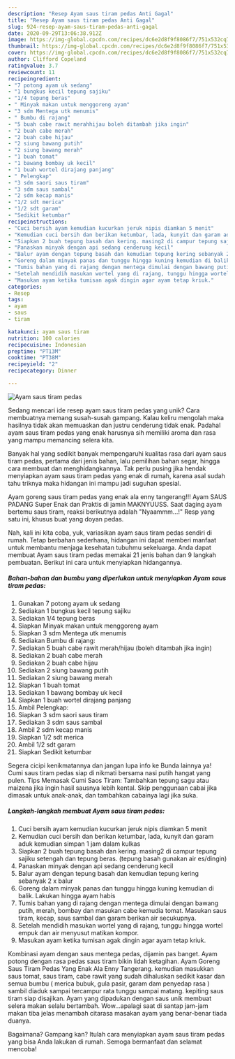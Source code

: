 ```yaml
---
description: "Resep Ayam saus tiram pedas Anti Gagal"
title: "Resep Ayam saus tiram pedas Anti Gagal"
slug: 924-resep-ayam-saus-tiram-pedas-anti-gagal
date: 2020-09-29T13:06:38.912Z
image: https://img-global.cpcdn.com/recipes/dc6e2d8f9f8086f7/751x532cq70/ayam-saus-tiram-pedas-foto-resep-utama.jpg
thumbnail: https://img-global.cpcdn.com/recipes/dc6e2d8f9f8086f7/751x532cq70/ayam-saus-tiram-pedas-foto-resep-utama.jpg
cover: https://img-global.cpcdn.com/recipes/dc6e2d8f9f8086f7/751x532cq70/ayam-saus-tiram-pedas-foto-resep-utama.jpg
author: Clifford Copeland
ratingvalue: 3.7
reviewcount: 11
recipeingredient:
- "7 potong ayam uk sedang"
- "1 bungkus kecil tepung sajiku"
- "1/4 tepung beras"
- " Minyak makan untuk menggoreng ayam"
- "3 sdm Mentega utk menumis"
- " Bumbu di rajang"
- "5 buah cabe rawit merahhijau boleh ditambah jika ingin"
- "2 buah cabe merah"
- "2 buah cabe hijau"
- "2 siung bawang putih"
- "2 siung bawang merah"
- "1 buah tomat"
- "1 bawang bombay uk kecil"
- "1 buah wortel dirajang panjang"
- " Pelengkap"
- "3 sdm saori saus tiram"
- "3 sdm saus sambal"
- "2 sdm kecap manis"
- "1/2 sdt merica"
- "1/2 sdt garam"
- "Sedikit ketumbar"
recipeinstructions:
- "Cuci bersih ayam kemudian kucurkan jeruk nipis diamkan 5 menit"
- "Kemudian cuci bersih dan berikan ketumbar, lada, kunyit dan garam aduk kemudian simpan 1 jam dalam kulkas"
- "Siapkan 2 buah tepung basah dan kering. masing2 di campur tepung sajiku setengah dan tepung beras. (tepung basah gunakan air es/dingin)"
- "Panaskan minyak dengan api sedang cenderung kecil"
- "Balur ayam dengan tepung basah dan kemudian tepung kering sebanyak 2 x balur"
- "Goreng dalam minyak panas dan tunggu hingga kuning kemudian di balik. Lakukan hingga ayam habis"
- "Tumis bahan yang di rajang dengan mentega dimulai dengan bawang putih, merah, bombay dan masukan cabe kemudia tomat. Masukan saus tiram, kecap, saus sambal dan garam berikan air secukupnya."
- "Setelah mendidih masukan wortel yang di rajang, tunggu hingga wortel empuk dan air menyusut matikan kompor."
- "Masukan ayam ketika tumisan agak dingin agar ayam tetap kriuk."
categories:
- Resep
tags:
- ayam
- saus
- tiram

katakunci: ayam saus tiram 
nutrition: 100 calories
recipecuisine: Indonesian
preptime: "PT13M"
cooktime: "PT38M"
recipeyield: "2"
recipecategory: Dinner

---
```



![Ayam saus tiram pedas](https://img-global.cpcdn.com/recipes/dc6e2d8f9f8086f7/751x532cq70/ayam-saus-tiram-pedas-foto-resep-utama.jpg)

Sedang mencari ide resep ayam saus tiram pedas yang unik? Cara membuatnya memang susah-susah gampang. Kalau keliru mengolah maka hasilnya tidak akan memuaskan dan justru cenderung tidak enak. Padahal ayam saus tiram pedas yang enak harusnya sih memiliki aroma dan rasa yang mampu memancing selera kita.

Banyak hal yang sedikit banyak mempengaruhi kualitas rasa dari ayam saus tiram pedas, pertama dari jenis bahan, lalu pemilihan bahan segar, hingga cara membuat dan menghidangkannya. Tak perlu pusing jika hendak menyiapkan ayam saus tiram pedas yang enak di rumah, karena asal sudah tahu triknya maka hidangan ini mampu jadi suguhan spesial.

Ayam goreng saus tiram pedas yang enak ala enny tangerang!!! Ayam SAUS PADANG Super Enak dan Praktis di jamin MAKNYUUSS. Saat daging ayam bertemu saus tiram, reaksi berikutnya adalah &#34;Nyaammm…!&#34; Resp yang satu ini, khusus buat yang doyan pedas.


Nah, kali ini kita coba, yuk, variasikan ayam saus tiram pedas sendiri di rumah. Tetap berbahan sederhana, hidangan ini dapat memberi manfaat untuk membantu menjaga kesehatan tubuhmu sekeluarga. Anda dapat membuat Ayam saus tiram pedas memakai 21 jenis bahan dan 9 langkah pembuatan. Berikut ini cara untuk menyiapkan hidangannya.

<!--inarticleads1-->

##### Bahan-bahan dan bumbu yang diperlukan untuk menyiapkan Ayam saus tiram pedas:

1. Gunakan 7 potong ayam uk sedang
1. Sediakan 1 bungkus kecil tepung sajiku
1. Sediakan 1/4 tepung beras
1. Siapkan  Minyak makan untuk menggoreng ayam
1. Siapkan 3 sdm Mentega utk menumis
1. Sediakan  Bumbu di rajang:
1. Sediakan 5 buah cabe rawit merah/hijau (boleh ditambah jika ingin)
1. Sediakan 2 buah cabe merah
1. Sediakan 2 buah cabe hijau
1. Sediakan 2 siung bawang putih
1. Sediakan 2 siung bawang merah
1. Siapkan 1 buah tomat
1. Sediakan 1 bawang bombay uk kecil
1. Siapkan 1 buah wortel dirajang panjang
1. Ambil  Pelengkap:
1. Siapkan 3 sdm saori saus tiram
1. Sediakan 3 sdm saus sambal
1. Ambil 2 sdm kecap manis
1. Siapkan 1/2 sdt merica
1. Ambil 1/2 sdt garam
1. Siapkan Sedikit ketumbar


Segera cicipi kenikmatannya dan jangan lupa info ke Bunda lainnya ya! Cumi saus tiram pedas siap di nikmati bersama nasi putih hangat yang pulen. Tips Memasak Cumi Saos Tiram: Tambahkan tepung sagu atau maizena jika ingin hasil sausnya lebih kental. Skip penggunaan cabai jika dimasak untuk anak-anak, dan tambahkan cabainya lagi jika suka. 

<!--inarticleads2-->

##### Langkah-langkah membuat Ayam saus tiram pedas:

1. Cuci bersih ayam kemudian kucurkan jeruk nipis diamkan 5 menit
1. Kemudian cuci bersih dan berikan ketumbar, lada, kunyit dan garam aduk kemudian simpan 1 jam dalam kulkas
1. Siapkan 2 buah tepung basah dan kering. masing2 di campur tepung sajiku setengah dan tepung beras. (tepung basah gunakan air es/dingin)
1. Panaskan minyak dengan api sedang cenderung kecil
1. Balur ayam dengan tepung basah dan kemudian tepung kering sebanyak 2 x balur
1. Goreng dalam minyak panas dan tunggu hingga kuning kemudian di balik. Lakukan hingga ayam habis
1. Tumis bahan yang di rajang dengan mentega dimulai dengan bawang putih, merah, bombay dan masukan cabe kemudia tomat. Masukan saus tiram, kecap, saus sambal dan garam berikan air secukupnya.
1. Setelah mendidih masukan wortel yang di rajang, tunggu hingga wortel empuk dan air menyusut matikan kompor.
1. Masukan ayam ketika tumisan agak dingin agar ayam tetap kriuk.


Kombinasi ayam dengan saus mentega pedas, dijamin pas banget. Ayam potong dengan rasa pedas saus tiram bikin lidah ketagihan. Ayam Goreng Saus Tiram Pedas Yang Enak Ala Enny Tangerang. kemudian masukkan saus tomat, saus tiram, cabe rawit yang sudah dihaluskan sedikit kasar dan semua bumbu ( merica bubuk, gula pasir, garam dam penyedap rasa ) sambil diaduk sampai tercampur rata tunggu sampai matang. kepiting saus tiram siap disajikan. Ayam yang dipadukan dengan saus unik membuat selera makan selalu bertambah. Wow…apalagi saat di santap jam-jam makan tiba jelas menambah citarasa masakan ayam yang benar-benar tiada duanya. 

Bagaimana? Gampang kan? Itulah cara menyiapkan ayam saus tiram pedas yang bisa Anda lakukan di rumah. Semoga bermanfaat dan selamat mencoba!
